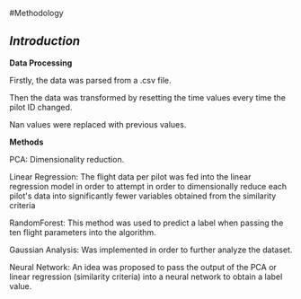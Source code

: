 #Methodology

## *Introduction*

**Data Processing**

Firstly, the data was parsed from a .csv file.

Then the data was transformed by resetting the time values every time the pilot ID changed.

Nan values were replaced with previous values.

**Methods**

PCA:
Dimensionality reduction.

Linear Regression:
The flight data per pilot was fed into the linear regression model in order to attempt in order to dimensionally reduce each pilot's data into significantly fewer variables obtained from the similarity criteria 

RandomForest:
This method was used to predict a label when passing the ten flight parameters into the algorithm.

Gaussian Analysis:
Was implemented in order to further analyze the dataset.

Neural Network:
An idea was proposed to pass the output of the PCA or linear regression (similarity criteria) into a neural network to obtain a label value.
